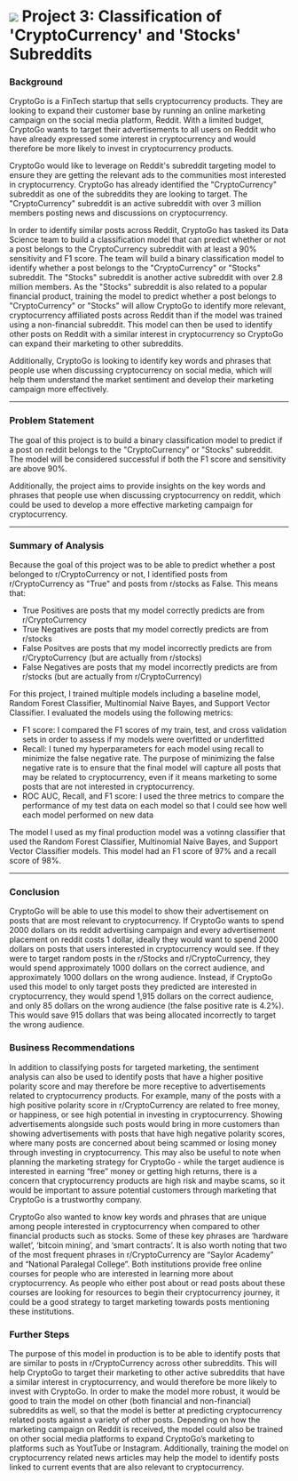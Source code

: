 # ![](https://ga-dash.s3.amazonaws.com/production/assets/logo-9f88ae6c9c3871690e33280fcf557f33.png) Project 3: Classification of 'CryptoCurrency' and 'Stocks' Subreddits

### Background

CryptoGo is a FinTech startup that sells cryptocurrency products. They are looking to expand their customer base by running an online marketing campaign on the social media platform, Reddit. With a limited budget, CryptoGo wants to target their advertisements to all users on Reddit who have already expressed some interest in cryptocurrency and would therefore be more likely to invest in cryptocurrency products.

CryptoGo would like to leverage on Reddit's subreddit targeting model to ensure they are getting the relevant ads to the communities most interested in cryptocurrency. CryptoGo has already identified the "CryptoCurrency" subreddit as one of the subreddits they are looking to target. The "CryptoCurrency" subreddit is an active subreddit with over 3 million members posting news and discussions on cryptocurrency.

In order to identify similar posts across Reddit, CryptoGo has tasked its Data Science team to build a classification model that can predict whether or not a post belongs to the CryptoCurrency subreddit with at least a 90% sensitivity and F1 score. The team will build a binary classification model to identify whether a post belongs to the "CryptoCurrency" or "Stocks" subreddit. The "Stocks" subreddit is another active subreddit with over 2.8 million members. As the "Stocks" subreddit is also related to a popular financial product, training the model to predict whether a post belongs to "CryptoCurrency" or "Stocks" will allow CryptoGo to identify more relevant, cryptocurrency affiliated posts across Reddit than if the model was trained using a non-financial subreddit. This model can then be used to identify other posts on Reddit with a similar interest in cryptocurrency so CryptoGo can expand their marketing to other subreddits.

Additionally, CryptoGo is looking to identify key words and phrases that people use when discussing cryptocurrency on social media, which will help them understand the market sentiment and develop their marketing campaign more effectively.

---

### Problem Statement

The goal of this project is to build a binary classification model to predict if a post on reddit belongs to the "CryptoCurrency" or "Stocks" subreddit. The model will be considered successful if both the F1 score and sensitivity are above 90%.

Additionally, the project aims to provide insights on the key words and phrases that people use when discussing cryptocurrency on reddit, which could be used to develop a more effective marketing campaign for cryptocurrency.

---

### Summary of Analysis

Because the goal of this project was to be able to predict whether a post belonged to r/CryptoCurrency or not, I identified posts from r/CryptoCurrency as "True" and posts from r/stocks as False. This means that:
  * True Positives are posts that my model correctly predicts are from r/CryptoCurrency
  * True Negatives are posts that my model correctly predicts are from r/stocks
  * False Positves are posts that my model incorrectly predicts are from r/CryptoCurrency (but are actually from r/stocks)
  * False Negatives are posts that my model incorrectly predicts are from r/stocks (but are actually from r/CryptoCurrency)

For this project, I trained multiple models including a baseline model, Random Forest Classifier, Multinomial Naive Bayes, and Support Vector Classifier. I evaluated the models using the following metrics:
  * F1 score: I compared the F1 scores of my train, test, and cross validation sets in order to assess if my models were overfitted or underfitted
  * Recall: I tuned my hyperparameters for each model using recall to minimize the false negative rate. The purpose of minimizing the false negative rate is to ensure that the final model will capture all posts that may be related to cryptocurrency, even if it means marketing to some posts that are not interested in cryptocurrency.
  * ROC AUC, Recall, and F1 score: I used the three metrics to compare the performance of my test data on each model so that I could see how well each model performed on new data

The model I used as my final production model was a votinng classifier that used the Random Forest Classifier, Multinomial Naive Bayes, and Support Vector Classifier models. This model had an F1 score of 97% and a recall score of 98%.

---

### Conclusion

CryptoGo will be able to use this model to show their advertisement on posts that are most relevant to cryptocurrency. If CryptoGo wants to spend 2000 dollars on its reddit advertising campaign and every advertisement placement on reddit costs 1 dollar, ideally they would want to spend 2000 dollars on posts that users interested in cryptocurrency would see. If they were to target random posts in the r/Stocks and r/CryptoCurrency, they would spend approximately 1000 dollars on the correct audience, and approximately 1000 dollars on the wrong audience. Instead, if CryptoGo used this model to only target posts they predicted are interested in cryptocurrency, they would spend 1,915 dollars on the correct audience, and only 85 dollars on the wrong audience (the false positive rate is 4.2%). This would save 915 dollars that was being allocated incorrectly to target the wrong audience.

### Business Recommendations

In addition to classifying posts for targeted marketing, the sentiment analysis can also be used to identify posts that have a higher positive polarity score and may therefore be more receptive to advertisements related to cryptocurrency products. For example, many of the posts with a high positive polarity score in r/CryptoCurrency are related to free money, or happiness, or see high potential in investing in cryptocurrency. Showing advertisements alongside such posts would bring in more customers than showing advertisements with posts that have high negative polarity scores, where many posts are concerned about being scammed or losing money through investing in cryptocurrency. This may also be useful to note when planning the marketing strategy for CryptoGo - while the target audience is interested in earning “free” money or getting high returns, there is a concern that cryptocurrency products are high risk and maybe scams, so it would be important to assure potential customers through marketing that CryptoGo is a trustworthy company.

CryptoGo also wanted to know key words and phrases that are unique among people interested in cryptocurrency when compared to other financial products such as stocks. Some of these key phrases are ‘hardware wallet’, ‘bitcoin mining’, and ‘smart contracts’. It is also worth noting that two of the most frequent phrases in r/CryptoCurrency are “Saylor Academy” and “National Paralegal College”. Both institutions provide free online courses for people who are interested in learning more about cryptocurrency. As people who either post about or read posts about these courses are looking for resources to begin their cryptocurrency journey, it could be a good strategy to target marketing towards posts mentioning these institutions.

### Further Steps

The purpose of this model in production is to be able to identify posts that are similar to posts in r/CryptoCurrency across other subreddits. This will help CryptoGo to target their marketing to other active subreddits that have a similar interest in cryptocurrency, and would therefore be more likely to invest with CryptoGo. In order to make the model more robust, it would be good to train the model on other (both financial and non-financial) subreddits as well, so that the model is better at predicting cryptocurrency related posts against a variety of other posts. Depending on how the marketing campaign on Reddit is received, the model could also be trained on other social media platforms to expand CryptoGo’s marketing to platforms such as YoutTube or Instagram. Additionally, training the model on cryptocurrency related news articles may help the model to identify posts linked to current events that are also relevant to cryptocurrency.
